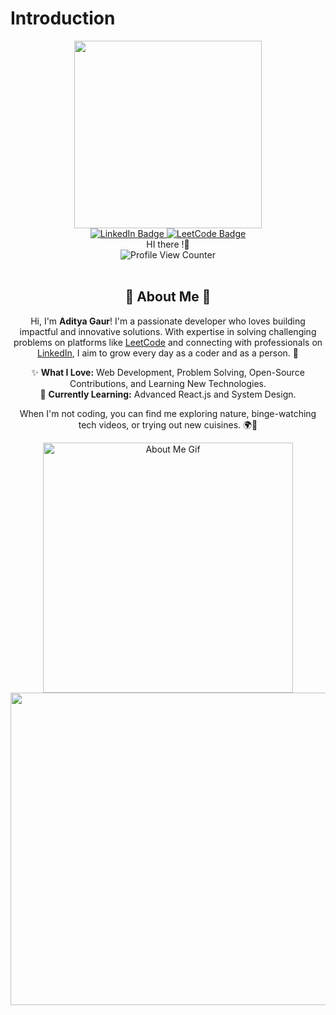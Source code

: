 # Introduction
<div id="header" align="center">
  
  <img src="https://media.giphy.com/media/RJz6jyLPDr2C7H946G/giphy.gif?cid=ecf05e47pjefn9vgwdxnqmh9zygfqrqtds8sa1e7yby64xe1&ep=v1_gifs_related&rid=giphy.gif&ct=g" width="300"/>
</div>
<div id="badges" align="center">
  <a href="https://www.linkedin.com/in/adityagaur01/">
    <img src="https://img.shields.io/badge/LinkedIn-blue?style=for-the-badge&logo=linkedin&logoColor=white" alt="LinkedIn Badge"/>
  </a>
  <a href="https://leetcode.com/u/adityagaur086/">
    <img src="https://img.shields.io/badge/LeetCode-orange?style=for-the-badge&logo=leetcode&logoColor=white" alt="LeetCode Badge"/>

  </a>

</div>
<div align="center"> HI there !👋</div>
<div align="center">
  <img src="https://komarev.com/ghpvc/?username=GAURJIsaheb&style=for-the-badge&color=blue" alt="Profile View Counter"/>
</div>
<br>
<div align="center">
  <h2>🌟 About Me 🌟</h2>
  <p>
    Hi, I'm <strong>Aditya Gaur</strong>! I'm a passionate developer who loves building impactful and innovative solutions. 
    With expertise in solving challenging problems on platforms like <a href="https://leetcode.com/u/adityagaur086/">LeetCode</a> and connecting with professionals on <a href="https://www.linkedin.com/in/adityagaur01/">LinkedIn</a>, 
    I aim to grow every day as a coder and as a person. 🚀
  </p>
  <p>
    ✨ <strong>What I Love:</strong> Web Development, Problem Solving, Open-Source Contributions, and Learning New Technologies. <br/>
    🌱 <strong>Currently Learning:</strong> Advanced React.js and System Design.
  </p>
  <p>
    When I'm not coding, you can find me exploring nature, binge-watching tech videos, or trying out new cuisines. 🌍🍴
  </p>
  <img src="https://media.giphy.com/media/l0Ex5kBPqN54PFrny/giphy.gif" width="400" alt="About Me Gif"/>
</div>

<div align="center">
  <img src="https://media.giphy.com/media/3I3jTV4eGD15KSsHwS/giphy.gif?cid=790b7611kijzfsyjm16nxcbv060tw3qr3ac1f5zlkazwl62t&ep=v1_gifs_search&rid=giphy.gif&ct=g" width="600" height="500"/>
</div>
